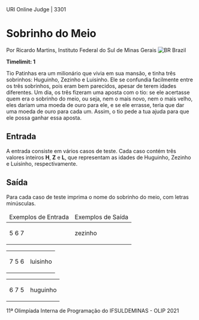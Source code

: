 <div class="header"><span>URI Online Judge | 3301</span>

# Sobrinho do Meio

<div>

Por Ricardo Martins, Instituto Federal do Sul de Minas Gerais ![BR](https://resources.urionlinejudge.com.br/gallery/images/flags/br.gif) Brazil

</div>

**Timelimit: 1**</div>

<div class="problem">

<div class="description">

Tio Patinhas era um milionário que vivia em sua mansão, e tinha três sobrinhos: Huguinho, Zezinho e Luisinho. Ele se confundia facilmente entre os três sobrinhos, pois eram bem parecidos, apesar de terem idades diferentes. Um dia, os três fizeram uma aposta com o tio: se ele acertasse quem era o sobrinho do meio, ou seja, nem o mais novo, nem o mais velho, eles dariam uma moeda de ouro para ele, e se ele errasse, teria que dar uma moeda de ouro para cada um. Assim, o tio pede a tua ajuda para que ele possa ganhar essa aposta.

</div>

## Entrada

<div class="input">

A entrada consiste em vários casos de teste. Cada caso contém três valores inteiros **H**, **Z** e **L**, que representam as idades de Huguinho, Zezinho e Luisinho, respectivamente. 

</div>

## Saída

<div class="output">

Para cada caso de teste imprima o nome do sobrinho do meio, com letras minúsculas.

</div>

<table>

<thead>

<tr>

<td>Exemplos de Entrada</td>

<td>Exemplos de Saída</td>

</tr>

</thead>

<tbody>

<tr>

<td class="division">

5 6 7

</td>

<td>

zezinho

</td>

</tr>

</tbody>

</table>

<table>

<thead></thead>

<tbody>

<tr>

<td class="division">

7 5 6

</td>

<td>

luisinho

</td>

</tr>

</tbody>

</table>

<table>

<thead></thead>

<tbody>

<tr>

<td class="division">

6 7 5

</td>

<td>

huguinho

</td>

</tr>

</tbody>

</table>

11ª Olimpíada Interna de Programação do IFSULDEMINAS - OLIP 2021

</div>